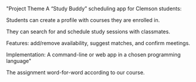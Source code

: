 "Project Theme
A “Study Buddy” scheduling app for Clemson students:

Students can create a profile with courses they are enrolled in.

They can search for and schedule study sessions with classmates.

Features: add/remove availability, suggest matches, and confirm meetings.

Implementation: A command-line or web app in a chosen programming language"

The assignment word-for-word according to our course.
